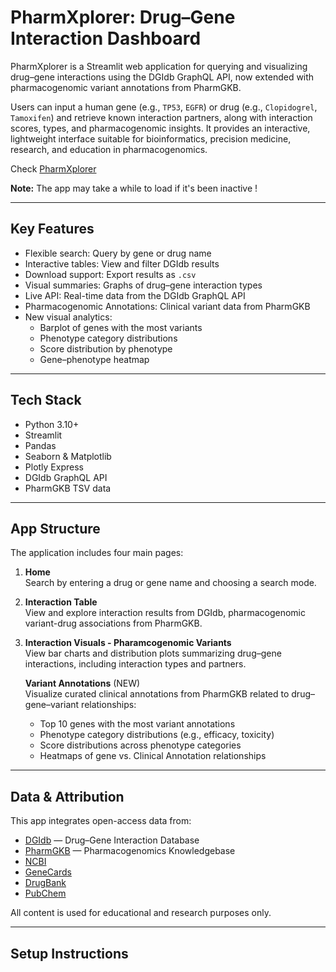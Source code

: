 # PharmXplorer: Drug–Gene Interaction Dashboard

PharmXplorer is a Streamlit web application for querying and visualizing drug–gene interactions using the DGIdb GraphQL API, now extended with pharmacogenomic variant annotations from PharmGKB.

Users can input a human gene (e.g., `TP53`, `EGFR`) or drug (e.g., `Clopidogrel`, `Tamoxifen`) and retrieve known interaction partners, along with interaction scores, types, and pharmacogenomic insights. It provides an interactive, lightweight interface suitable for bioinformatics, precision medicine, research, and education in pharmacogenomics.

 Check [PharmXplorer](https://pharmxplorer.streamlit.app/)

**Note:** The app may take a while to load if it's been inactive !

---

## Key Features

- Flexible search: Query by gene or drug name  
- Interactive tables: View and filter DGIdb results  
- Download support: Export results as `.csv`  
- Visual summaries: Graphs of drug–gene interaction types  
- Live API: Real-time data from the DGIdb GraphQL API  
- Pharmacogenomic Annotations: Clinical variant data from PharmGKB  
- New visual analytics:
  - Barplot of genes with the most variants  
  - Phenotype category distributions  
  - Score distribution by phenotype  
  - Gene–phenotype heatmap

---

## Tech Stack

- Python 3.10+  
- Streamlit  
- Pandas  
- Seaborn & Matplotlib  
- Plotly Express  
- DGIdb GraphQL API  
- PharmGKB TSV data

---

## App Structure

The application includes four main pages:

1. **Home**  
   Search by entering a drug or gene name and choosing a search mode.

2. **Interaction Table**  
   View and explore interaction results from DGIdb, pharmacogenomic variant-drug associations from PharmGKB.

3. **Interaction Visuals - Pharamcogenomic Variants**  
   View bar charts and distribution plots summarizing drug–gene interactions, including interaction types and partners.

   **Variant Annotations** (NEW)  
   Visualize curated clinical annotations from PharmGKB related to drug–gene–variant relationships:
   - Top 10 genes with the most variant annotations  
   - Phenotype category distributions (e.g., efficacy, toxicity)  
   - Score distributions across phenotype categories  
   - Heatmaps of gene vs. Clinical Annotation relationships  

---

## Data & Attribution

This app integrates open-access data from:

- [DGIdb](https://dgidb.org) — Drug–Gene Interaction Database  
- [PharmGKB](https://www.pharmgkb.org) — Pharmacogenomics Knowledgebase  
- [NCBI](https://www.ncbi.nlm.nih.gov)  
- [GeneCards](https://www.genecards.org)  
- [DrugBank](https://go.drugbank.com)  
- [PubChem](https://pubchem.ncbi.nlm.nih.gov)

All content is used for educational and research purposes only.

---
## Setup Instructions


